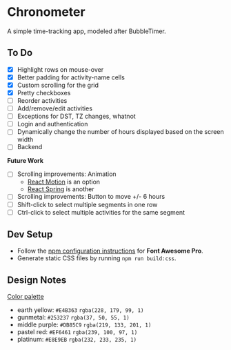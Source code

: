 # Chronometer

A simple time-tracking app, modeled after BubbleTimer.

## To Do

- [x] Highlight rows on mouse-over
- [x] Better padding for activity-name cells
- [x] Custom scrolling for the grid
- [x] Pretty checkboxes
- [ ] Reorder activities
- [ ] Add/remove/edit activities
- [ ] Exceptions for DST, TZ changes, whatnot
- [ ] Login and authentication
- [ ] Dynamically change the number of hours displayed based on the screen width
- [ ] Backend

**Future Work**

- [ ] Scrolling improvements: Animation
  - [React Motion][3] is an option
  - [React Spring][4] is another
- [ ] Scrolling improvements: Button to move +/- 6 hours
- [ ] Shift-click to select multiple segments in one row
- [ ] Ctrl-click to select multiple activities for the same segment

[3]: https://github.com/chenglou/react-motion
[4]: https://www.react-spring.io/

## Dev Setup

- Follow the [npm configuration instructions][2] for **Font Awesome Pro**.
- Generate static CSS files by running `npm run build:css`.

[2]: https://fontawesome.com/how-to-use/on-the-web/setup/using-package-managers#installing-pro

## Design Notes

[Color palette][1]

[1]: https://coolors.co/db85c9-253237-ef6461-e4b363-e8e9eb

- earth yellow: `#E4B363` `rgba(228, 179, 99, 1)`
- gunmetal: `#253237` `rgba(37, 50, 55, 1)`
- middle purple: `#DB85C9` `rgba(219, 133, 201, 1)`
- pastel red: `#EF6461` `rgba(239, 100, 97, 1)`
- platinum: `#E8E9EB` `rgba(232, 233, 235, 1)`
